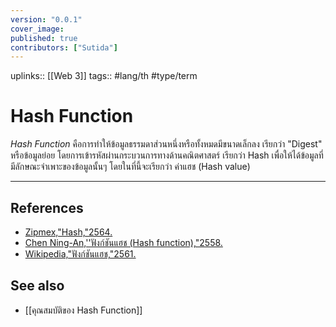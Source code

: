 ```yaml
---
version: "0.0.1"
cover_image:
published: true
contributors: ["Sutida"]
---
```

uplinks:: [[Web 3]]
tags:: #lang/th #type/term

# Hash Function
*Hash Function*  คือการทำให้ข้อมูลธรรมดาส่วนหนึ่งหรือทั้งหมดมีขนาดเล็กลง เรียกว่า "Digest" หรือข้อมูลย่อย โดยการเข้ารหัสผ่านกระบวนการทางด้านคณิตศาสตร์ เรียกว่า Hash เพื่อให้ได้ข้อมูลที่มีลักษณะจำเพาะของข้อมูลนั้นๆ โดยในที่นี้จะเรียกว่า ค่าแฮช (Hash value)  
 
---
## References
- [Zipmex,"Hash,"2564.](https://zipmex.com/th/glossary/hash/)
- [Chen Ning-An,''ฟังก์ชันแฮช (Hash function),"2558.](https://blog.inslash.com/%E0%B8%9F%E0%B8%B1%E0%B8%87%E0%B8%81%E0%B9%8C%E0%B8%8A%E0%B8%B1%E0%B8%99%E0%B9%81%E0%B8%AE%E0%B8%8A-hash-function-a985ed40351d)
- [Wikipedia,"ฟังก์ชันแฮช,"2561.](https://th.wikipedia.org/wiki/%E0%B8%9F%E0%B8%B1%E0%B8%87%E0%B8%81%E0%B9%8C%E0%B8%8A%E0%B8%B1%E0%B8%99%E0%B9%81%E0%B8%AE%E0%B8%8A)
## See also
- [[คุณสมบัติของ Hash Function]]

